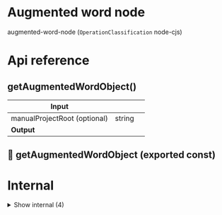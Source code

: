 # Augmented word node

augmented-word-node (`OperationClassification` node-cjs)



# Api reference

## getAugmentedWordObject()

| Input      |    |    |
| ---------- | -- | -- |
| manualProjectRoot (optional) | string |  |
| **Output** |    |    |



## 📄 getAugmentedWordObject (exported const)

# Internal

<details><summary>Show internal (4)</summary>
    
  # getAugmentedWords()

Gets all augmented words of the entire project

- functions, interfaces, variables, operations (`/[operation-path]#name`)
- if this is an OS-project, also bundles (`/[docs-path]`)


| Input      |    |    |
| ---------- | -- | -- |
| manualProjectRoot (optional) | string |  |
| **Output** |    |    |



## getBundleAugmentedWords()

NB: should only be executed if this is not a sensible-project, as it might not have `BundleConfig` otherwise


| Input      |    |    |
| ---------- | -- | -- |
| - | | |
| **Output** |    |    |



## 📄 getAugmentedWords (exported const)

Gets all augmented words of the entire project

- functions, interfaces, variables, operations (`/[operation-path]#name`)
- if this is an OS-project, also bundles (`/[docs-path]`)


## 📄 getBundleAugmentedWords (exported const)

NB: should only be executed if this is not a sensible-project, as it might not have `BundleConfig` otherwise
  </details>

